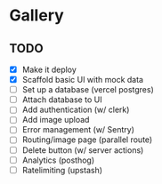 # Gallery

## TODO

 - [x] Make it deploy
 - [x] Scaffold basic UI with mock data
 - [ ] Set up a database (vercel postgres)
 - [ ] Attach database to UI
 - [ ] Add authentication (w/ clerk)
 - [ ] Add image upload
 - [ ] Error management (w/ Sentry)
 - [ ] Routing/image page (parallel route)
 - [ ] Delete button (w/ server actions)
 - [ ] Analytics (posthog)
 - [ ] Ratelimiting (upstash)